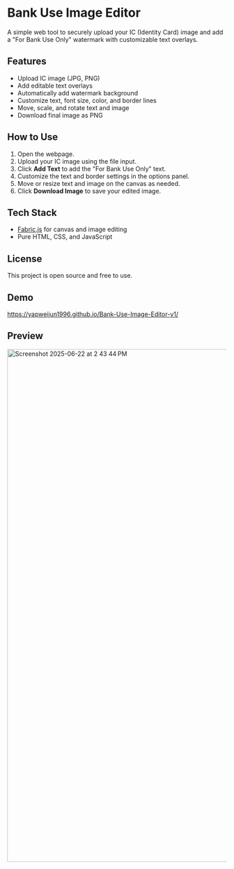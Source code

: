 # Bank Use Image Editor

A simple web tool to securely upload your IC (Identity Card) image and add a "For Bank Use Only" watermark with customizable text overlays.

## Features

- Upload IC image (JPG, PNG)
- Add editable text overlays
- Automatically add watermark background
- Customize text, font size, color, and border lines
- Move, scale, and rotate text and image
- Download final image as PNG

## How to Use

1. Open the webpage.
2. Upload your IC image using the file input.
3. Click **Add Text** to add the "For Bank Use Only" text.
4. Customize the text and border settings in the options panel.
5. Move or resize text and image on the canvas as needed.
6. Click **Download Image** to save your edited image.

## Tech Stack

- [Fabric.js](http://fabricjs.com/) for canvas and image editing
- Pure HTML, CSS, and JavaScript

## License

This project is open source and free to use.

## Demo 

https://yapweijun1996.github.io/Bank-Use-Image-Editor-v1/

## Preview

<img width="1178" alt="Screenshot 2025-06-22 at 2 43 44 PM" src="https://github.com/user-attachments/assets/d3334f52-f9e5-4c70-a7a1-5c84f28ed28e" />


